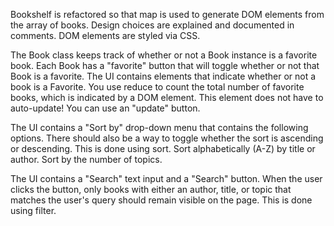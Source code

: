 Bookshelf is refactored so that map is used to generate DOM elements from the array of books.
Design choices are explained and documented in comments.
DOM elements are styled via CSS.

The Book class keeps track of whether or not a Book instance is a favorite book.
Each Book has a "favorite" button that will toggle whether or not that Book is a favorite.
The UI contains elements that indicate whether or not a book is a Favorite.
You use reduce to count the total number of favorite books, which is indicated by a DOM element.
This element does not have to auto-update! You can use an "update" button.

The UI contains a "Sort by" drop-down menu that contains the following options. There should also be a way to toggle whether the sort is ascending or descending. This is done using sort.
Sort alphabetically (A-Z) by title or author.
Sort by the number of topics.

The UI contains a "Search" text input and a "Search" button. When the user clicks the button, only books with either an author, title, or topic that matches the user's query should remain visible on the page. This is done using filter.